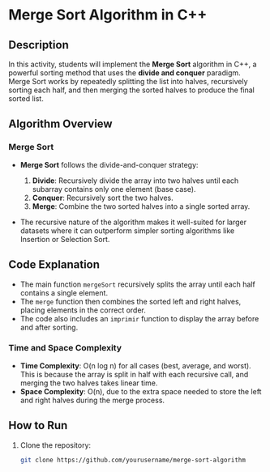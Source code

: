 # Merge Sort Algorithm in C++

## Description
In this activity, students will implement the **Merge Sort** algorithm in C++, a powerful sorting method that uses the **divide and conquer** paradigm. Merge Sort works by repeatedly splitting the list into halves, recursively sorting each half, and then merging the sorted halves to produce the final sorted list.

## Algorithm Overview

### Merge Sort
- **Merge Sort** follows the divide-and-conquer strategy:
  1. **Divide**: Recursively divide the array into two halves until each subarray contains only one element (base case).
  2. **Conquer**: Recursively sort the two halves.
  3. **Merge**: Combine the two sorted halves into a single sorted array.

- The recursive nature of the algorithm makes it well-suited for larger datasets where it can outperform simpler sorting algorithms like Insertion or Selection Sort.

## Code Explanation
- The main function `mergeSort` recursively splits the array until each half contains a single element.
- The `merge` function then combines the sorted left and right halves, placing elements in the correct order.
- The code also includes an `imprimir` function to display the array before and after sorting.

### Time and Space Complexity
- **Time Complexity**: O(n log n) for all cases (best, average, and worst). This is because the array is split in half with each recursive call, and merging the two halves takes linear time.
- **Space Complexity**: O(n), due to the extra space needed to store the left and right halves during the merge process.

## How to Run

1. Clone the repository:
   ```bash
   git clone https://github.com/yourusername/merge-sort-algorithm
